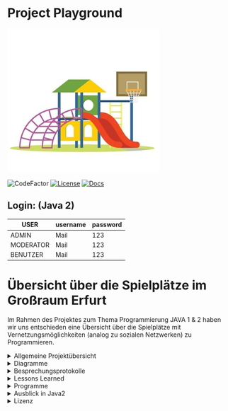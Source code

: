 # Project Playground

![alt text](https://github.com/fh-erfurt/Project-Playground/blob/main/share/images/Spielplatz_Cover.jpg)


![CodeFactor](https://img.shields.io/badge/JAVA-15-blue)
[![License](http://img.shields.io/:license-mit-blue.svg)](https://github.com/fh-erfurt/Project-Playground/blob/main/LICENSE.md)
[![Docs](https://img.shields.io/badge/javadoc-see%20here-9cf.svg?style=flat&logo=java)](https://fh-erfurt.github.io/Project-Playground/)

## Login: (Java 2)

| USER | username | password |  
|---|---|---|
| ADMIN | Mail | 123 |  
| MODERATOR | Mail | 123 |  
| BENUTZER | Mail | 123 | 

# Übersicht über die Spielplätze im Großraum Erfurt
Im Rahmen des Projektes zum Thema Programmierung JAVA 1 & 2 haben wir uns entschieden eine Übersicht über die Spielplätze mit Vernetzungsmöglichkeiten (analog zu sozialen Netzwerken) zu Programmieren.

<details>
<summary> Allgemeine Projektübersicht </summary>
<br>

## Projektteam

Das soziale Projekt wurde im November 2020 von 

*  **Katja Fischer** - [Profil](https://github.com/Katja39)
*  **Mark Nottrott** - [Profil](https://github.com/M4rkN07)
*  **Marvin Rupert** - [Profil](https://github.com/Marvin1803)
*  **Fabian Seeber** - [Profil](https://github.com/fabianseeber)

gegründet. Die Kernkompetenzen liegen im Entwickeln, Designen und Implementieren von Webseiten und Datenbankanwendungen.  Das Programm richtet sich an die Mütter und Väter, die einen angenehmen Spielplatz für ihre Kinder suchen.

## CodeConventions
https://github.com/fh-erfurt/Project-Playground/blob/main/share/CODECONVENTIONS

## Möglichkeiten
Die Eltern können sich direkt untereinander vernetzen. Wir zeigen ihnen die Spielplätze in Erfurt, mit Angebot an Spielmöglichkeiten/Spielgeräten an.


## Funktionsweise
Sie können einen Zeitslot eintragen, in dem sie mit dem Kind den Spielplatz besuchen wollen, um bei hoher Frequentierung eventuell auf einen anderen Spielplatz auszuweichen. Die Hauptnutzungszeiten werden/können durch die Analyse der vergangenen Tage analysiert werden.
Sie können Defekte an Spielgeräten und den hygienischen Zustand der Spielplätze dokumentieren und melden.

## Anforderungsbeschreibung(Grob)
Die Grobziele wurden anhand der Anforderungsanalyse ermittelt.
Dies diente zur Überprüfung der S.M.A.R.T Kriterien des Projekts.
Grobziele sind:

	- Erstellung und Implementierung einer Übersicht von Spielplätzen und Möglichkeiten in und um Erfurt
	- Erstellung und Implementierung eines Netzwerkes- und Logistikverwaltungssystems
	

## Abgrenzungskriterien
Nicht zum Projektumfang gehören:

	- Die Personalverwaltung
	- Lohnbuchhaltung/Zeiterfassung



</details>

<details>
	<summary> Diagramme </summary>
<br>
	
<details>
<summary> Klassendiagramm </summary>
<br>
	
**Klassendiagramm**

![alt text](https://github.com/fh-erfurt/Project-Playground/blob/main/Klassendiagramm-0.png)

</details>
<details>
<summary> Use-Case-Diagramme </summary>
<br>
	
**Benutzer-Use-Case-Diagramm**

![alt text](https://github.com/fh-erfurt/Project-Playground/blob/main/share/images/Benutzer-Use-Case.jpg)

**Moderator-Use-Case-Diagramm**

![alt text](https://github.com/fh-erfurt/Project-Playground/blob/main/share/images/Moderator-Use-Case.jpg)

**Admin-Use-Case-Diagramm**

![alt text](https://github.com/fh-erfurt/Project-Playground/blob/main/share/images/Admin-Use-Case.jpg)
</details>
<details>
<summary> Aktivitätsdiagramme </summary>
<br>
	
**Aktivitätsdiagramm - Gerät hinzufügen**

![alt text](https://github.com/fh-erfurt/Project-Playground/blob/main/share/images/geraetHinzufuegen-Aktivit%C3%A4tsdiagramm.png)

**Aktivitätsdiagramm - Spielplatz Anmeldung**

![alt text](https://github.com/fh-erfurt/Project-Playground/blob/main/share/images/spielplatzAnmeldung-Aktivit%C3%A4tsdiagramm.png)

**Aktivitätsdiagramm - Passwort zurücksetzen**

![alt text](https://github.com/fh-erfurt/Project-Playground/blob/main/share/images/Passwortzuruecksetzen-Aktivit%C3%A4tsdiagramm.png)
<br>
</details>
<br>
</details>

</details>



<details>
<summary> Besprechungsprotokolle </summary>
<br>

<details>
	<summary> Java 1 </summary>
<br>
	
### Besprechung 29.01.2021

---

**1. Abgabe des Projektes**

- Abgabe erfolgt über Github
- Link zum Repository an Auftraggeber Jonas Hecht übergeben
- Präsentation im GitHub hinterlegt
- [Abschlusspräsentation Java 1](https://github.com/fh-erfurt/Project-Playground/blob/main/share/presentations/Java_1/Abschlusspraesentation.pdf)
- Abgabe am 01.02.2021

**2. Abschlusspräsentation**

- Erstellen der Präsentation
- Präsentationszeit ca 10 min
- Änderungen im Projekt seit Zwischenpräsentation dokumentieren

### Besprechung 27.01.2021
---
**1. Besprechung**
- überarbeiten und einfügen der Use-Case-Diagramme / Aktivitätsdiagramme

### Besprechung 25.01.2021
---
**1. Besprechung**
- Finales Überarbeiten der Klassenfunktionen
- Überarbeitung des Exceptionhandlings
- Testfunktionen überarbeitet
- UML Diagramm auf finalen Stand angepasst

**2. Dokumentation**

- Erweiterung der Readme
- Lessons Learned
- UML Diagramm eingefügt
- Projektdefinition editiert

### Besprechung 23.01.2021
---

**1. Projektänderung**
- Umsetzung der Neuen Konzepte
- Erweiterungen umgesetzt
- Interfaces implementiert
- Vervollständigung der Klassenstruktur

 **2. Dokumentation**
 - Restaurant/Erweiterungen/Toilette/Wickeltisch/Sitzgelegenheiten
 - Interfaces implementiert
 - SpielplatzTest/ErweiterungTest zu Testklassen hinzugefügt
 
 ![alt-text](https://github.com/fh-erfurt/Project-Playground/blob/main/share/images/Brainstorming_3.jpeg)
 
### Besprechung 20.01.2021
---

**1. Projektänderung**
- Brainstorming zur Erweiterung des Projektes
- künftiges Exceptionhandling besprochen
- Brainstorming zur Umsetzung der Dozentenvorschläge


### Besprechung 13.01.2021
 ---

**1. Projektänderungen**
- Ausbau der Funktionen
- Brainstorming Umsetzung der Tests

**2. Dokumentation**
- Implementierung Mailversand
	- Umsetzung zugehöriger Passwortgenerator
- Brainstorming Projekterweiterungen

![alt-text](https://github.com/fh-erfurt/Project-Playground/blob/main/share/images/Brainstorming_2.jpeg)

### Besprechung 11.01.2020

---

**1. Projektänderungen**
- Korrektur Codestyle

**2. Zwischenpräsentation**
- [Zwischenpräsentation](https://github.com/fh-erfurt/Project-Playground/blob/main/share/presentations/Java_1/Zwischenprasentation_2.pdf)

### Besprechungen 11.12. - 23.12.2020

---

**1. Projektänderungen**
- Individuelle erste Funktionen/Tests eingefügt

**2. Dokumentation**
- BenutzerTest/MainTest implementiert

### Besprechung 10.12.2020

---

**1. Projektänderungen**
- Erweiterung der Projektstruktur
- Erster Entwurf des UML-Klassendiagramms

**2. Dokumentation**
- Implementierung weiterer Klassen
- Admin/Benutzer hinzugefügt

**3. Klassendiagramm**
- [Klassendiagramm](https://github.com/fh-erfurt/Project-Playground/blob/main/share/images/UMLDiagramm.png)

### Besprechung 08.12.2020

---

**1. Projektänderungen**
- Aufbau der groben Projektstruktur

**2. Dokumentation**
- Erste Implementierung der Klassen
- Geraet/GeraeteStatus/Profil/Main/Spielplatz/Standort/Status

**3. Zwischenpräsentation**
- [Auftaktpräsentation](https://github.com/fh-erfurt/Project-Playground/blob/main/share/presentations/Java_1/Auftakt_Pr%C3%A4sentation.pdf)

### Besprechung 06.11.2020

---

**1. Brainstorm Klassendiagramm**
- Brainstorming für Klassendiagramm mit Whiteboard
- Erste Überlegungen zum Projekt
- Projektname/Funktionen/Projektumfang

![alt text](https://github.com/fh-erfurt/Project-Playground/blob/main/share/images/Brainstorming_1.jpeg)


</details>
<details>
<summary> Java 2 </summary>
<br>

    Hier kommen später alle Sachen zu Java 2 rein

<br>
</details>
<br>
</details>

<details>
<summary> Lessons Learned </summary>
<br>
<details>
<summary> Java 1 </summary>
<br>

- 4 Teammitglieder zu koordinieren gestaltete sich anfangs schwierig, wurde aber im laufe des Projektes immer besser
- Umgang mit Versionskontrolle
- Umgang mit testgetreibener Entwicklung
- PlantUML eignete sich gut zum entwerfen eines Klassendiagrammes 
- das Umdenken von datenbankbasiertem Logikaufbau auf klassenbasierte Logik
- Die Tests helfen bei der Programmierung sowie bei der Kontrolle der Änderungen
- Umgang mit Java
	- Exceptionhandling
	- Vererbung
	- Interfaces
	- Enums
	- Testklassen
	- Javadocs
	
- Nachtschichten können auch Spaß machen!
	
<br>
</details>
<details>

<summary> Java 2 </summary>
<br>

- Hier werden zukünftig unsere Erfahrungen aus Java2 dokumentiert.


</details>
<br>
</details>

<details>
<summary> Programme </summary>
<br>

* [IntelliJ](https://www.jetbrains.com/de-de/idea) - IDE für JAVA
* [PlantUML](https://plantuml.com) - Diagrammerstellung
* [drawio](https://app.diagrams.net/) - Tool für die Erstellung der Diagramme / Charts / ...
* [Office](https://www.office.com) - Office Programm
* [Git](https://git-scm.com) - Versionskontrolle
* [Discord](https://discord.com) - 1. Kommunikationsmittel
* [Watsapp](https://www.whatsapp.com) - 2. Kommunikationsmittel

</details>
<details>
<summary> Ausblick in Java2 </summary>
<br>

"Nach der Arbeit ist vor der Arbeit", oder "ein Projekt endet nie". 
Das Projekt wird fortgesetzt und die Gedanken für die Weiterführung sind bereits da. Nach dem Backend, aus dem Teilprojekt
Java 1, wird das Frontend unser Projekt an den Mann, oder besser, an die Eltern bringen. 
Folgende Punkte sind zur Realisierung geplant. Umsetzung ausstehend, Änderungen möglich und wahrscheinlich.

- grafische Oberfläche
- Auslagerung der Projekts in eine cloudbasierte Umgebung - evtl. Heroku.
- Aufbau und Befüllen der Datenbank mit Texten, Bildern, Karten - rundum allen Informationen zu den Spielplätzen
- Login durch 'Kunden'
- Abhängigkeiten zwischen Nutzerlogin und Funktionen, des Benutzers, programmieren
- Testbetrieb
- Code verfeinern, falls möglich
- Hier werden lediglich Schnittstellen bereitgestellt, damit die erforderlichen Daten zu den externen Bearbeitern geschickt werden können

</details>
<details>
<summary> Lizenz </summary>
<br>

Dieses Projekt ist unter der MIT-Lizenz lizenziert. Weitere Informationen finden Sie in der Datei [LIZENZ](LICENSE.md)

</details>
